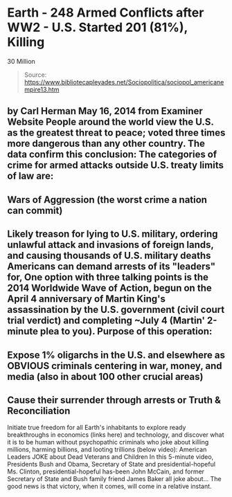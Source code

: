 # Earth - 248 Armed Conflicts after WW2 - U.S. Started 201 (81%), Killing 
30 Million

> Source: https://www.bibliotecapleyades.net/Sociopolitica/sociopol_americanempire13.htm

by Carl Herman
May 16, 2014
from
Examiner Website
People around the world view the
U.S. as the greatest threat to peace; voted three times more dangerous
than any other country.
The data confirm this conclusion:
The categories of crime for armed attacks
outside U.S. treaty limits of law are:
-
Wars of Aggression (the worst crime a
nation can commit)
-
Likely
treason for lying to U.S. military, ordering unlawful attack and
invasions of foreign lands, and causing thousands of U.S. military
deaths
Americans can demand arrests of its "leaders"
for,
One option with three talking points is the
2014 Worldwide Wave of Action,
begun on the April 4 anniversary of
Martin King's
assassination by the U.S. government (civil court trial
verdict) and completing ~July 4 (Martin'
2-minute plea to you).
Purpose of this
operation:
-
Expose 1% oligarchs in the U.S. and
elsewhere as OBVIOUS criminals centering in
war,
money, and
media (also in
about
100 other crucial areas)
-
Cause their surrender
through arrests or
Truth & Reconciliation
-
Initiate true freedom for all Earth's
inhabitants to explore ready breakthroughs in economics (links
here) and
technology, and discover what it is to be human without
psychopathic criminals who
joke about killing millions, harming billions, and looting
trillions (below video):
American Leaders JOKE about Dead Veterans and Children
In this 5-minute video,
Presidents
Bush and
Obama,
Secretary of State and presidential-hopeful Ms.
Clinton,
presidential-hopeful has-been John McCain,
and former Secretary of State and Bush family
friend James Baker
all joke about...
The good news is that victory, when it comes,
will come in a relative instant.
